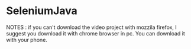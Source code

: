 # SeleniumJava


NOTES :
if you can't download the video project with mozzila firefox, I suggest you download it with chrome browser in pc. You can download it with your phone.
